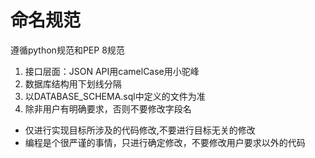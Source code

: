 # 命名规范
遵循python规范和PEP 8规范
1. 接口层面：JSON API用camelCase用小驼峰
2. 数据库结构用下划线分隔
3. 以DATABASE_SCHEMA.sql中定义的文件为准
4. 除非用户有明确要求，否则不要修改字段名
- 仅进行实现目标所涉及的代码修改,不要进行目标无关的修改
- 编程是个很严谨的事情，只进行确定修改，不要修改用户要求以外的代码